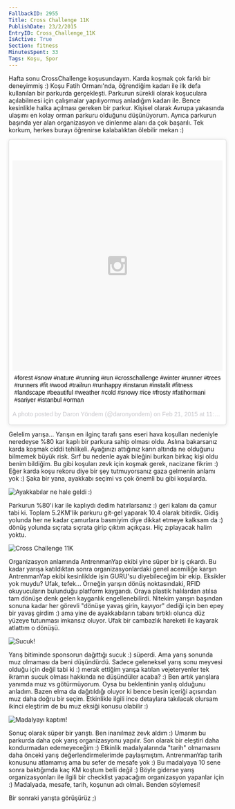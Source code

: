 ```yaml
---
FallbackID: 2955
Title: Cross Challenge 11K
PublishDate: 23/2/2015
EntryID: Cross_Challenge_11K
IsActive: True
Section: fitness
MinutesSpent: 33
Tags: Koşu, Spor
---
```

Hafta sonu CrossChallenge koşusundayım. Karda koşmak çok farklı bir deneyimmiş :) Koşu Fatih Ormanı'nda, öğrendiğim kadarı ile ilk defa kullanılan bir parkurda gerçekleşti. Parkurun sürekli olarak koşuculara açılabilmesi için çalışmalar yapılıyormuş anladığım kadarı ile. Bence kesinlikle halka açılması gereken bir parkur. Kişisel olarak Avrupa yakasında ulaşımı en kolay orman parkuru olduğunu düşünüyorum. Ayrıca parkurun başında yer alan organizasyon ve dinlenme alanı da çok başarılı. Tek korkum, herkes burayı öğrenirse kalabalıktan ölebilir mekan :)

<blockquote class="instagram-media" data-instgrm-captioned data-instgrm-version="4" style=" background:#FFF; border:0; border-radius:3px; box-shadow:0 0 1px 0 rgba(0,0,0,0.5),0 1px 10px 0 rgba(0,0,0,0.15); margin: 1px; max-width:658px; padding:0; width:99.375%; width:-webkit-calc(100% - 2px); width:calc(100% - 2px);"><div style="padding:8px;"> <div style=" background:#F8F8F8; line-height:0; margin-top:40px; padding:50% 0; text-align:center; width:100%;"> <div style=" background:url(data:image/png;base64,iVBORw0KGgoAAAANSUhEUgAAACwAAAAsCAMAAAApWqozAAAAGFBMVEUiIiI9PT0eHh4gIB4hIBkcHBwcHBwcHBydr+JQAAAACHRSTlMABA4YHyQsM5jtaMwAAADfSURBVDjL7ZVBEgMhCAQBAf//42xcNbpAqakcM0ftUmFAAIBE81IqBJdS3lS6zs3bIpB9WED3YYXFPmHRfT8sgyrCP1x8uEUxLMzNWElFOYCV6mHWWwMzdPEKHlhLw7NWJqkHc4uIZphavDzA2JPzUDsBZziNae2S6owH8xPmX8G7zzgKEOPUoYHvGz1TBCxMkd3kwNVbU0gKHkx+iZILf77IofhrY1nYFnB/lQPb79drWOyJVa/DAvg9B/rLB4cC+Nqgdz/TvBbBnr6GBReqn/nRmDgaQEej7WhonozjF+Y2I/fZou/qAAAAAElFTkSuQmCC); display:block; height:44px; margin:0 auto -44px; position:relative; top:-22px; width:44px;"></div></div> <p style=" margin:8px 0 0 0; padding:0 4px;"> <a href="https://instagram.com/p/zZS9HgEAAv/" style=" color:#000; font-family:Arial,sans-serif; font-size:14px; font-style:normal; font-weight:normal; line-height:17px; text-decoration:none; word-wrap:break-word;" target="_top">#forest #snow #nature #running #run #crosschallenge #winter #runner #trees #runners #fit #wood #trailrun #runhappy #instarun #instafit #fitness #landscape #beautiful #weather #cold #snowy #ice #frosty #fatihormani #sariyer #istanbul #orman</a></p> <p style=" color:#c9c8cd; font-family:Arial,sans-serif; font-size:14px; line-height:17px; margin-bottom:0; margin-top:8px; overflow:hidden; padding:8px 0 7px; text-align:center; text-overflow:ellipsis; white-space:nowrap;">A photo posted by Daron Yöndem (@daronyondem) on <time style=" font-family:Arial,sans-serif; font-size:14px; line-height:17px;" datetime="2015-02-22T07:34:46+00:00">Feb 21, 2015 at 11:34pm PST</time></p></div></blockquote>
<script async defer src="//platform.instagram.com/en_US/embeds.js"></script>

Gelelim yarışa... Yarışın en ilginç tarafı şans eseri hava koşulları nedeniyle neredeyse %80 kar kaplı bir parkura sahip olması oldu. Aslına bakarsanız karda koşmak ciddi tehlikeli. Ayağınızı attığınız karın altında ne olduğunu bilmemek büyük risk. Sırf bu nedenle ayak bileğini burkan birkaç kişi oldu benim bildiğim. Bu gibi koşuları zevk için koşmak gerek, nacizane fikrim :) Eğer karda koşu rekoru diye bir şey tutmuyorsanız gaza gelmenin anlamı yok :) Şaka bir yana, ayakkabı seçimi vs çok önemli bu gibi koşularda.

![Ayakkabılar ne hale geldi :)](http://blob.daron.yondem.com/assets/2955/cross_2.jpg)

Parkurun %80'i kar ile kaplıydı dedim hatırlarsanız :) geri kalanı da çamur tabi ki. Toplam 5.2KM'lik parkuru git-gel yaparak 10.4 olarak bitirdik. Gidiş yolunda her ne kadar çamurlara basmiyim diye dikkat etmeye kalksam da :) dönüş yolunda sıçrata sıçrata girip çıktım açıkçası. Hiç zıplayacak halim yoktu. 

![Cross Challenge 11K](http://blob.daron.yondem.com/assets/2955/cross_1.jpg)

Organizasyon anlamında AntrenmanYap ekibi yine süper bir iş çıkardı. Bu kadar yarışa katıldıktan sonra organizasyonlardaki genel acemiliğe karşın AntrenmanYap ekibi kesinliklde işin GURU'su diyebileceğim bir ekip. Eksikler yok muydu? Ufak, tefek... Örneğin yarışın dönüş noktasındaki, RFID okuyucuların bulunduğu platform kaygandı. Oraya plastik halılardan atılsa tam dönüşe denk gelen kayganlık engellenebilirdi. Nitekim yarışın başından sonuna kadar her görevli "dönüşe yavaş girin, kayıyor" dediği için ben epey bir yavaş girdim :) ama yine de ayakkabıların tabanı tırtıklı olunca düz yüzeye tutunması imkansız oluyor. Ufak bir cambazlık hareketi ile kayarak atlattım o dönüşü. 

![Sucuk!](http://blob.daron.yondem.com/assets/2955/cross_3.jpg)

Yarış bitiminde sponsorun dağıttığı sucuk :) süperdi. Ama yarış sonunda muz olmaması da beni düşündürdü. Sadece geleneksel yarış sonu meyvesi olduğu için değil tabi ki :) merak ettiğim yarışa katılan vejeteryenler tek ikramın sucuk olması hakkında ne düşündüler acaba? :) Ben artık yarışlara yanımda muz vs götürmüyorum. Oysa bu beklentinin yanlış olduğunu anladım. Bazen elma da dağıtıldığı oluyor ki bence besin içeriği açısından muz daha doğru bir seçim. Etkinlikle ilgili ince detaylara takılacak olursam ikinci eleştirim de bu muz eksiği konusu olabilir :)
![Madalyayı kaptım!](http://blob.daron.yondem.com/assets/2955/cross_4.jpg)

Sonuç olarak süper bir yarıştı. Ben inanılmaz zevk aldım :) Umarım bu parkurda daha çok yarış organizasyonu yapılır. Son olarak bir eleştiri daha kondurmadan edemeyeceğim :) Etkinlik madalyalarında "tarih" olmamasını daha önceki yarış değerlendirmelerimde paylaşmıştım. AntrenmanYap tarih konusunu atlamamış ama bu sefer de mesafe yok :) Bu madalyaya 10 sene sonra baktığımda kaç KM koştum belli değil :) Böyle giderse yarış organizasyonları ile ilgili bir checklist yapacağım organizasyon yapanlar için :) Madalyada, mesafe, tarih, koşunun adı olmalı. Benden söylemesi!

Bir sonraki yarışta görüşürüz ;)
